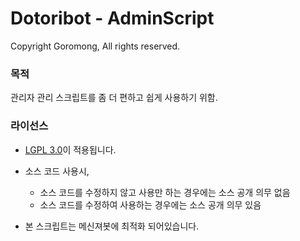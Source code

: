 # Dotoribot - AdminScript

Copyright Goromong, All rights reserved.

### 목적
 관리자 관리 스크립트를 좀 더 편하고 쉽게 사용하기 위함.

### 라이선스 
* [LGPL 3.0](http://www.gnu.org/licenses/lgpl-3.0.html)이 적용됩니다.
 * 소스 코드 사용시,
    * 소스 코드를 수정하지 않고 사용만 하는 경우에는 소스 공개 의무 없음
    * 소스 코드를 수정하여 사용하는 경우에는 소스 공개 의무 있음
    
* 본 스크립트는 메신져봇에 최적화 되어있습니다.
